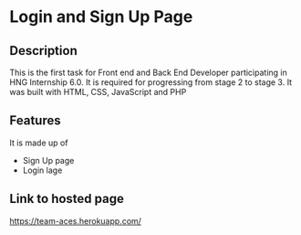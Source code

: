 # Login and Sign Up Page

## Description

This is the first task for Front end and Back End Developer participating in HNG Internship 6.0.
It is required for progressing from stage 2 to stage 3. It was built with HTML, CSS, JavaScript and PHP

## Features

It is made up of

* Sign Up page
* Login lage

## Link to hosted page
https://team-aces.herokuapp.com/
